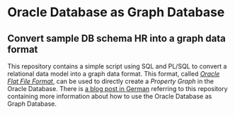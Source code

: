 # Oracle Database as Graph Database
## Convert sample DB schema HR into a graph data format

This repository contains a simple script using SQL and PL/SQL to convert a relational data model into a graph data format. This format, called [*Oracle Flat File Format*](https://docs.oracle.com/en/database/oracle/oracle-database/18/spgdg/using-property-graphs-oracle-database.html#GUID-15A4AE0C-2AF6-459B-A3D5-432434ECAD70), can be used to directly create a *Property Graph* in the Oracle Database.
There is [a blog post in German](https://apex.oracle.com/pls/apex/germancommunities/dbacommunity/tipp/7402/index.html) referring to this repository containing more information about how to use the Oracle Database as Graph Database.
